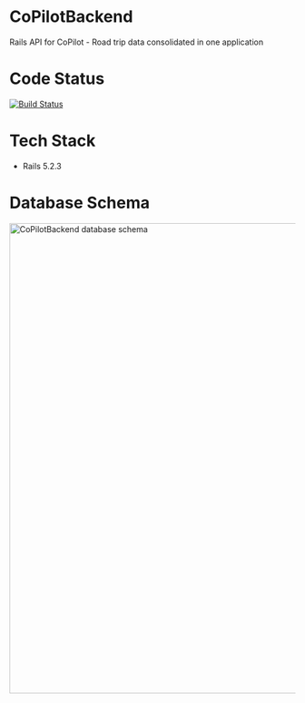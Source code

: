 # CoPilotBackend
Rails API for CoPilot - Road trip data consolidated in one application

# Code Status
[![Build Status](https://travis-ci.com/copilotroadtrip/CoPilotBackend.svg?branch=master)](https://travis-ci.com/copilotroadtrip/CoPilotBackend)

# Tech Stack
- Rails 5.2.3

# Database Schema
<img width="826" alt="CoPilotBackend database schema" src="https://user-images.githubusercontent.com/36040194/61190610-5aad0000-a65c-11e9-8d59-1ae6eaa262bb.png">

